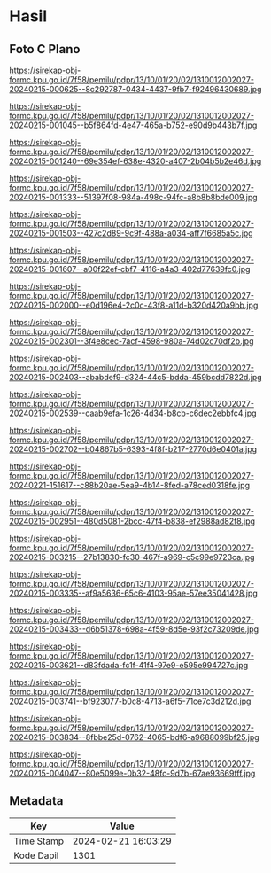 # Hasil

## Foto C Plano

https://sirekap-obj-formc.kpu.go.id/7f58/pemilu/pdpr/13/10/01/20/02/1310012002027-20240215-000625--8c292787-0434-4437-9fb7-f92496430689.jpg

https://sirekap-obj-formc.kpu.go.id/7f58/pemilu/pdpr/13/10/01/20/02/1310012002027-20240215-001045--b5f864fd-4e47-465a-b752-e90d9b443b7f.jpg

https://sirekap-obj-formc.kpu.go.id/7f58/pemilu/pdpr/13/10/01/20/02/1310012002027-20240215-001240--69e354ef-638e-4320-a407-2b04b5b2e46d.jpg

https://sirekap-obj-formc.kpu.go.id/7f58/pemilu/pdpr/13/10/01/20/02/1310012002027-20240215-001333--51397f08-984a-498c-94fc-a8b8b8bde009.jpg

https://sirekap-obj-formc.kpu.go.id/7f58/pemilu/pdpr/13/10/01/20/02/1310012002027-20240215-001503--427c2d89-9c9f-488a-a034-aff7f6685a5c.jpg

https://sirekap-obj-formc.kpu.go.id/7f58/pemilu/pdpr/13/10/01/20/02/1310012002027-20240215-001607--a00f22ef-cbf7-4116-a4a3-402d77639fc0.jpg

https://sirekap-obj-formc.kpu.go.id/7f58/pemilu/pdpr/13/10/01/20/02/1310012002027-20240215-002000--e0d196e4-2c0c-43f8-a11d-b320d420a9bb.jpg

https://sirekap-obj-formc.kpu.go.id/7f58/pemilu/pdpr/13/10/01/20/02/1310012002027-20240215-002301--3f4e8cec-7acf-4598-980a-74d02c70df2b.jpg

https://sirekap-obj-formc.kpu.go.id/7f58/pemilu/pdpr/13/10/01/20/02/1310012002027-20240215-002403--ababdef9-d324-44c5-bdda-459bcdd7822d.jpg

https://sirekap-obj-formc.kpu.go.id/7f58/pemilu/pdpr/13/10/01/20/02/1310012002027-20240215-002539--caab9efa-1c26-4d34-b8cb-c6dec2ebbfc4.jpg

https://sirekap-obj-formc.kpu.go.id/7f58/pemilu/pdpr/13/10/01/20/02/1310012002027-20240215-002702--b04867b5-6393-4f8f-b217-2770d6e0401a.jpg

https://sirekap-obj-formc.kpu.go.id/7f58/pemilu/pdpr/13/10/01/20/02/1310012002027-20240221-151617--c88b20ae-5ea9-4b14-8fed-a78ced0318fe.jpg

https://sirekap-obj-formc.kpu.go.id/7f58/pemilu/pdpr/13/10/01/20/02/1310012002027-20240215-002951--480d5081-2bcc-47f4-b838-ef2988ad82f8.jpg

https://sirekap-obj-formc.kpu.go.id/7f58/pemilu/pdpr/13/10/01/20/02/1310012002027-20240215-003215--27b13830-fc30-467f-a969-c5c99e9723ca.jpg

https://sirekap-obj-formc.kpu.go.id/7f58/pemilu/pdpr/13/10/01/20/02/1310012002027-20240215-003335--af9a5636-65c6-4103-95ae-57ee35041428.jpg

https://sirekap-obj-formc.kpu.go.id/7f58/pemilu/pdpr/13/10/01/20/02/1310012002027-20240215-003433--d6b51378-698a-4f59-8d5e-93f2c73209de.jpg

https://sirekap-obj-formc.kpu.go.id/7f58/pemilu/pdpr/13/10/01/20/02/1310012002027-20240215-003621--d83fdada-fc1f-41f4-97e9-e595e994727c.jpg

https://sirekap-obj-formc.kpu.go.id/7f58/pemilu/pdpr/13/10/01/20/02/1310012002027-20240215-003741--bf923077-b0c8-4713-a6f5-71ce7c3d212d.jpg

https://sirekap-obj-formc.kpu.go.id/7f58/pemilu/pdpr/13/10/01/20/02/1310012002027-20240215-003834--8fbbe25d-0762-4065-bdf6-a9688099bf25.jpg

https://sirekap-obj-formc.kpu.go.id/7f58/pemilu/pdpr/13/10/01/20/02/1310012002027-20240215-004047--80e5099e-0b32-48fc-9d7b-67ae93669fff.jpg


## Metadata

| Key        | Value               |
| ---------- | ------------------- |
| Time Stamp | 2024-02-21 16:03:29 |
| Kode Dapil | 1301                |



